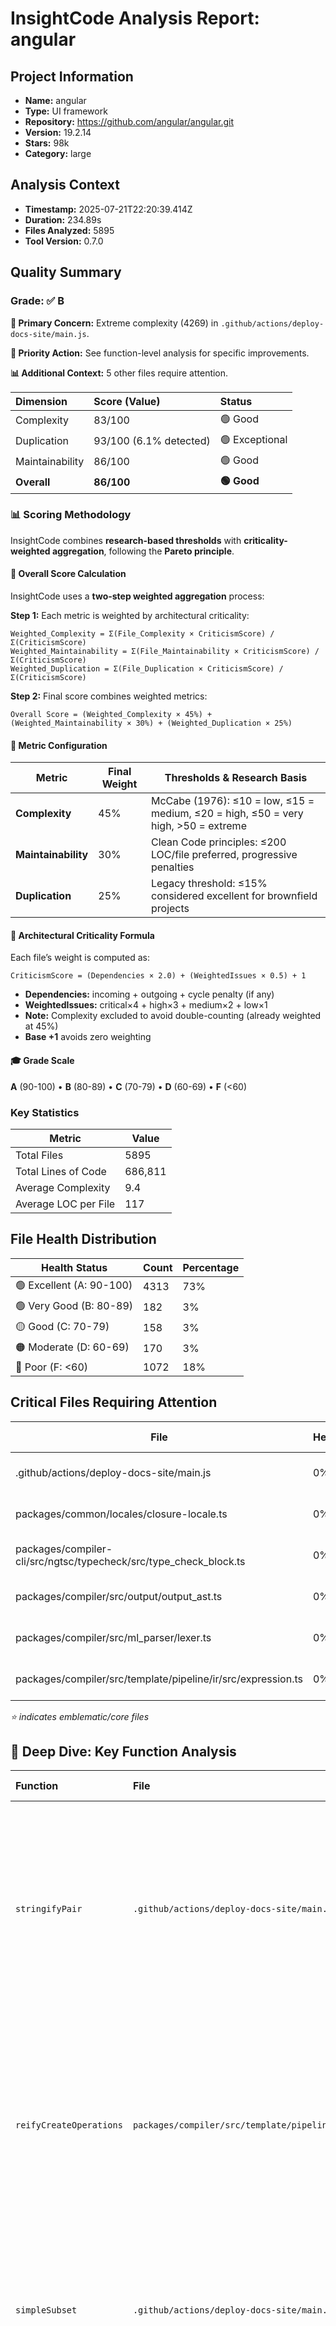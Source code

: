 # InsightCode Analysis Report: angular

## Project Information

- **Name:** angular
- **Type:** UI framework
- **Repository:** https://github.com/angular/angular.git
- **Version:** 19.2.14
- **Stars:** 98k
- **Category:** large

## Analysis Context

- **Timestamp:** 2025-07-21T22:20:39.414Z
- **Duration:** 234.89s
- **Files Analyzed:** 5895
- **Tool Version:** 0.7.0

## Quality Summary

### Grade: ✅ **B**

**🚨 Primary Concern:** Extreme complexity (4269) in `.github/actions/deploy-docs-site/main.js`.

**🎯 Priority Action:** See function-level analysis for specific improvements.

**📊 Additional Context:** 5 other files require attention.


| Dimension | Score (Value) | Status |
|:---|:---|:---|
| Complexity | 83/100 | 🟢 Good |
| Duplication | 93/100 (6.1% detected) | 🟢 Exceptional |
| Maintainability | 86/100 | 🟢 Good |
| **Overall** | **86/100** | **🟢 Good** |

### 📊 Scoring Methodology

InsightCode combines **research-based thresholds** with **criticality-weighted aggregation**, following the **Pareto principle**.

#### 🔧 Overall Score Calculation
InsightCode uses a **two-step weighted aggregation** process:

**Step 1:** Each metric is weighted by architectural criticality:
```
Weighted_Complexity = Σ(File_Complexity × CriticismScore) / Σ(CriticismScore)
Weighted_Maintainability = Σ(File_Maintainability × CriticismScore) / Σ(CriticismScore)
Weighted_Duplication = Σ(File_Duplication × CriticismScore) / Σ(CriticismScore)
```

**Step 2:** Final score combines weighted metrics:
```
Overall Score = (Weighted_Complexity × 45%) + (Weighted_Maintainability × 30%) + (Weighted_Duplication × 25%)
```

#### 🧮 Metric Configuration
| Metric | Final Weight | Thresholds & Research Basis |
|--------|--------------|-----------------------------|
| **Complexity** | 45% | McCabe (1976): ≤10 = low, ≤15 = medium, ≤20 = high, ≤50 = very high, >50 = extreme |
| **Maintainability** | 30% | Clean Code principles: ≤200 LOC/file preferred, progressive penalties |
| **Duplication** | 25% | Legacy threshold: ≤15% considered excellent for brownfield projects |

#### 🧭 Architectural Criticality Formula
Each file’s weight is computed as:
```
CriticismScore = (Dependencies × 2.0) + (WeightedIssues × 0.5) + 1
```
- **Dependencies:** incoming + outgoing + cycle penalty (if any)
- **WeightedIssues:** critical×4 + high×3 + medium×2 + low×1
- **Note:** Complexity excluded to avoid double-counting (already weighted at 45%)
- **Base +1** avoids zero weighting

#### 🎓 Grade Scale
**A** (90-100) • **B** (80-89) • **C** (70-79) • **D** (60-69) • **F** (<60)

### Key Statistics

| Metric | Value |
|--------|-------|
| Total Files | 5895 |
| Total Lines of Code | 686,811 |
| Average Complexity | 9.4 |
| Average LOC per File | 117 |

## File Health Distribution

| Health Status | Count | Percentage |
|---------------|-------|------------|
| 🟢 Excellent (A: 90-100) | 4313 | 73% |
| 🟢 Very Good (B: 80-89) | 182 | 3% |
| 🟡 Good (C: 70-79) | 158 | 3% |
| 🟠 Moderate (D: 60-69) | 170 | 3% |
| 🔴 Poor (F: <60) | 1072 | 18% |

## Critical Files Requiring Attention

| File | Health | Primary Concern |
|------|--------|-----------------|
| .github/actions/deploy-docs-site/main.js | 0% | Extreme complexity (4269) |
| packages/common/locales/closure-locale.ts | 0% | Extreme complexity (548) |
| packages/compiler-cli/src/ngtsc/typecheck/src/type_check_block.ts | 0% | Extreme complexity (451) |
| packages/compiler/src/output/output_ast.ts | 0% | Extreme complexity (391) |
| packages/compiler/src/ml_parser/lexer.ts | 0% | Extreme complexity (322) |
| packages/compiler/src/template/pipeline/ir/src/expression.ts | 0% | Extreme complexity (311) |

*⭐ indicates emblematic/core files*

## 🎯 Deep Dive: Key Function Analysis

| Function | File | Complexity | Lines | Key Issues (Implications) |
|:---|:---|:---|:---|:---|
| `stringifyPair` | `.github/actions/deploy-docs-site/main.js` | **89** | 121 | **critical-complexity** (Severely impacts maintainability)<br/>**long-function** (Should be split into smaller functions)<br/>**deep-nesting** (Hard to read and test)<br/>**multiple-responsibilities** (Clean separation of concerns) |
| `reifyCreateOperations` | `packages/compiler/src/template/pipeline/src/phases/reify.ts` | **86** | 359 | **critical-complexity** (Severely impacts maintainability)<br/>**long-function** (Should be split into smaller functions)<br/>**deep-nesting** (Hard to read and test)<br/>**multiple-responsibilities** (Clean separation of concerns) |
| `simpleSubset` | `.github/actions/deploy-docs-site/main.js` | **84** | 112 | **critical-complexity** (Severely impacts maintainability)<br/>**long-function** (Should be split into smaller functions)<br/>**deep-nesting** (Hard to read and test) |
| `resolve` | `packages/compiler-cli/src/ngtsc/annotations/component/src/handler.ts` | **84** | 501 | **critical-complexity** (Severely impacts maintainability)<br/>**long-function** (Should be split into smaller functions)<br/>**multiple-responsibilities** (Clean separation of concerns)<br/>**deep-nesting** (Hard to read and test)<br/>**impure-function** (Side effects make testing harder) |
| `getDateFormatter` | `packages/common/src/i18n/format_date.ts` | **82** | 309 | **critical-complexity** (Severely impacts maintainability)<br/>**long-function** (Should be split into smaller functions)<br/>**multiple-responsibilities** (Clean separation of concerns) |

## Dependency Analysis

### Hub Files (High Impact)

*No significant hub files detected*

### Highly Unstable Files

*All files show good stability*

## Issue Analysis

### Issue Summary

| Severity | Count | File-Level | Function-Level | Top Affected Areas |
|----------|-------|------------|----------------|-------------------|
| 💀 Critical | 701 | 696 | 5 | packages/core/test/acceptance, packages/compiler/src/template/pipeline/src/phases |
| 🔴 High | 547 | 541 | 6 | packages/core/test/acceptance, packages/compiler-cli/test/ngtsc |
| 🟠 Medium | 497 | 490 | 7 | packages/core/test/acceptance, packages/compiler/src/template/pipeline/src/phases |
| 🟡 Low | 498 | 497 | 1 | packages/compiler-cli/test/compliance/test_cases/r3_view_compiler_control_flow, packages/zone.js/test/rxjs |

### File-Level Issue Types

| Issue Type | Occurrences | Threshold Excess | Implication |
|------------|-------------|------------------|-------------|
| Complexity | 1035 | 0.6x threshold | File is hard to understand and maintain |
| Size | 692 | 1.7x threshold | File should be split into smaller modules |
| Duplication | 497 | 4.6x threshold | Refactor to reduce code duplication |

### Function-Level Issue Types

| Issue Pattern | Occurrences | Most Affected Functions | Implication |
|---------------|-------------|-------------------------|-------------|
| Critical-complexity | 5 | `stringifyPair`, `reifyCreateOperations`... | Severely impacts maintainability |
| Long-function | 5 | `stringifyPair`, `reifyCreateOperations`... | Should be split into smaller functions |
| Deep-nesting | 4 | `stringifyPair`, `reifyCreateOperations`... | Hard to read and test |
| Multiple-responsibilities | 4 | `stringifyPair`, `reifyCreateOperations`... | Clean separation of concerns |
| Impure-function | 1 | `resolve` | Side effects make testing harder |

## 📈 Pattern Analysis


---
## 🔬 Technical Notes

### Duplication Detection
- **Algorithm:** Enhanced 8-line literal pattern matching with 20+ token minimum, cross-file exact matches only
- **Focus:** Copy-paste duplication using MD5 hashing of normalized blocks (not structural similarity)
- **Philosophy:** Pragmatic approach using regex normalization - avoids false positives while catching actionable duplication
- **Results:** Typically 0-15% duplication vs ~70% with structural detection tools, filtering imports/trivial declarations

### Complexity Calculation
- **Method:** McCabe Cyclomatic Complexity (1976) + Industry Best Practices
- **Scoring:** Linear (≤10→20) → Quadratic (20→50) → Exponential (>50) - Rules of the Art
- **Research Base:** Internal methodology inspired by Pareto Principle - extreme values dominate

### Health Score Formula
- **Base:** 100 points minus penalties
- **Penalties:** Progressive (linear then exponential) - NO LOGARITHMIC MASKING
- **Caps:** NO CAPS - extreme values receive extreme penalties (following Pareto principle)
- **Purpose:** Identify real problems following Pareto principle (80/20)
